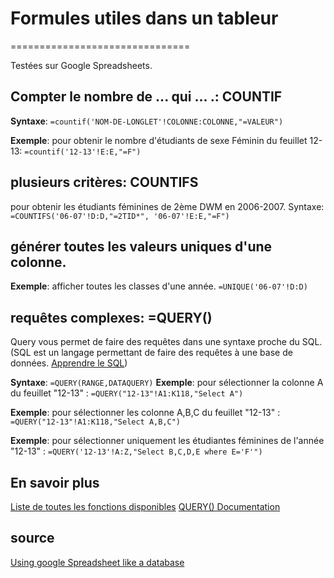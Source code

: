 # Formules utiles dans un tableur
===============================

Testées sur Google Spreadsheets.

## Compter le nombre de ... qui ... .: COUNTIF
**Syntaxe**: `=countif('NOM-DE-LONGLET'!COLONNE:COLONNE,"=VALEUR")`

**Exemple**: 
pour obtenir le nombre d'étudiants de sexe Féminin du feuillet 12-13:
`=countif('12-13'!E:E,"=F")`

## plusieurs critères: COUNTIFS
pour obtenir les étudiants féminines de 2ème DWM en 2006-2007.
Syntaxe: `=COUNTIFS('06-07'!D:D,"=2TID*", '06-07'!E:E,"=F")`

## générer toutes les valeurs uniques d'une colonne.
**Exemple**: afficher toutes les classes d'une année. `=UNIQUE('06-07'!D:D)`


## requêtes complexes: =QUERY()
Query vous permet de faire des requêtes dans une syntaxe proche du SQL. (SQL est un langage permettant de faire des requêtes à une base de données. [Apprendre le SQL](http://sqlzoo.net/wiki/Main_Page))
 
 **Syntaxe**: `=QUERY(RANGE,DATAQUERY)`
 **Exemple**: pour sélectionner la colonne A du feuillet "12-13" : 
`=QUERY("12-13"!A1:K118,"Select A")`

**Exemple**: pour sélectionner les colonne A,B,C du feuillet "12-13" : 
`=QUERY("12-13"!A1:K118,"Select A,B,C")`

**Exemple**: pour sélectionner uniquement les étudiantes féminines de l'année "12-13" : 
`=QUERY('12-13'!A:Z,"Select B,C,D,E where E='F'")`


## En savoir plus
[Liste de toutes les fonctions disponibles](https://support.google.com/drive/table/25273?hl=en)
[QUERY() Documentation](https://support.google.com/drive/answer/3093343?hl=en&ref_topic=3105411)
## source
[Using google Spreadsheet like a database ](http://blog.ouseful.info/2010/01/19/using-google-spreadsheets-like-a-database-the-query-formula/)


